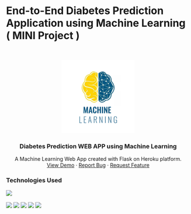 # End-to-End Diabetes Prediction Application using Machine Learning ( MINI Project )

<!-- PROJECT LOGO -->
<br />
<p align="center">
  <a href="https://github.com/krishnakaushik25/MERNG-Social-Media-APP">
    <img src="images/Machine--Learning-logo.jpg" alt="ML Project Logo" width="200" height="200">
  </a>

  <h3 align="center">Diabetes Prediction WEB APP using Machine Learning</h3>

  <p align="center">
    A Machine Learning Web App created with Flask on Heroku platform.
    <br />
    <a href="https://ml-diabetes-predictionapi.herokuapp.com/">View Demo</a>
    ·
    <a href="https://github.com/krishnakaushik25/Diabetes-Prediction-ML-model-Deployment/issues">Report Bug</a>
    ·
    <a href="https://github.com/krishnakaushik25/Diabetes-Prediction-ML-model-Deployment/issues">Request Feature</a>
  </p>
</p>

### Technologies Used  
![](https://forthebadge.com/images/badges/made-with-python.svg) 

[<img target="_blank" src="https://github.com/scikit-learn/scikit-learn/blob/main/doc/logos/scikit-learn-logo-small.png" >](https://github.com/scikit-learn/)
<img target="_blank" src="https://flask.palletsprojects.com/en/1.1.x/_images/flask-logo.png" width=150>
<img target="_blank" src="https://github.com/ditikrushna/End-to-End-Diabetes-Prediction-Application-Using-Machine-Learning/blob/master/Resource/heroku.png" width=150>
<img target="_blank" src="https://github.com/ditikrushna/End-to-End-Diabetes-Prediction-Application-Using-Machine-Learning/blob/master/Resource/numpy.png" width=150>
<img target="_blank" src="https://github.com/ditikrushna/End-to-End-Diabetes-Prediction-Application-Using-Machine-Learning/blob/master/Resource/pandas.jpeg" width=150>
